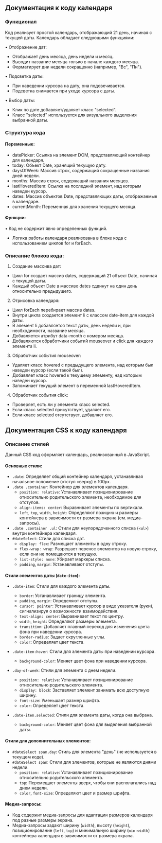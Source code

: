 ## Документация к коду календаря

### Функционал

Код реализует простой календарь, отображающий 21 день, начиная с текущей даты. Календарь обладает следующими функциями:

• Отображение дат:
   * Отображает день месяца, день недели и месяц.
   * Выводит название месяца только в начале каждого месяца.
   * Форматирует дни недели сокращенно (например, "Вс", "Пн").

• Подсветка даты:
   * При наведении курсора на дату, она подсвечивается.
   * Подсветка снимается при уходе курсора с даты.

• Выбор даты:
   * Клик по дате добавляет/удаляет класс "selected".
   * Класс "selected" используется для визуального выделения выбранной даты.

### Структура кода

#### Переменные:

* datePicker: Ссылка на элемент DOM, представляющий контейнер для календаря.
* today: Объект Date, хранящий текущую дату.
* daysOfWeek: Массив строк, содержащий сокращенные названия дней недели.
* months: Массив строк, содержащий названия месяцев.
* lastHoveredItem: Ссылка на последний элемент, над которым наведен курсор. 
* dates: Массив объектов Date, представляющих даты, отображаемые в календаре. 
* currentMonth: Переменная для хранения текущего месяца.

#### Функции:

• Код не содержит явно определенных функций. 
  * Логика работы календаря реализована в блоке кода с использованием циклов for и forEach.

### Описание блоков кода:

1. Создание массива дат:
  * Цикл for создает массив dates, содержащий 21 объект Date, начиная с текущей даты.
  * Каждый объект Date в массиве dates сдвинут на один день относительно предыдущего.

2. Отрисовка календаря:
  * Цикл forEach перебирает массив dates.
  * Внутри цикла создается элемент li с классом date-item для каждой даты.
  * В элемент li добавляется текст даты, день недели и, при необходимости, название месяца.
  * Добавляется атрибут data-month с номером месяца.
  * Добавляются обработчики событий mouseover и click для каждого элемента li.

3. Обработчик события mouseover:
  * Удаляет класс hovered с предыдущего элемента, над которым был наведен курсор (если такой был).
  * Добавляет класс hovered к текущему элементу, над которым наведен курсор.
  * Запоминает текущий элемент в переменной lastHoveredItem.

4. Обработчик события click:
  * Проверяет, есть ли у элемента класс selected.
  * Если класс selected присутствует, удаляет его. 
  * Если класс selected отсутствует, добавляет его.



## Документация CSS к коду календаря

### Описание стилей

Данный CSS код оформляет календарь, реализованный в JavaScript. 

#### **Основные стили:**

* `.date`: Определяет общий контейнер календаря, устанавливая начальное положение (отступ сверху) в 100px.
* `.date .container`: Контейнер для элементов календаря.
    * `position: relative`: Устанавливает позиционирование относительно родительского элемента, необходимое для отступов.
    * `align-items: center`: Выравнивает элементы по вертикали.
    * `left`, `top`, `width`, `height`: Определяют позицию и размеры контейнера в зависимости от размера экрана (см. медиа-запросы).
* `.date .container .ul`:  Стили для неупорядоченного списка (`<ul>`) внутри контейнера календаря.
* `#dateSelect`: Стили для списка дат.
    * `display: flex`: Размещает элементы в одну строку.
    * `flex-wrap: wrap`:  Разрешает перенос элементов на новую строку, если они не помещаются в текущую.
    * `list-style: none`: Убирает маркеры списка.
    * `padding`, `margin`: Устанавливают отступы.

#### **Стили элементов даты (`date-item`):**

* `.date-item`:  Стили для каждого элемента даты.
    * `border`:  Устанавливает границу элемента.
    * `padding`, `margin`:  Определяют отступы.
    * `cursor: pointer`:  Устанавливает курсор в виде указателя (руки), сигнализируя о возможности взаимодействия.
    * `text-align: center`: Выравнивает текст по центру.
    * `width`, `height`:  Определяют размеры элемента.
    * `transition`:  Добавляет плавный переход для изменения цвета фона при наведении курсора.
    * `border-radius`: Задает скругленные углы.
    * `color`: Определяет цвет текста.

* `.date-item:hover`: Стили для элемента даты при наведении курсора.
    * `background-color`: Меняет цвет фона при наведении курсора.

* `.day-of-week`: Стили для элемента с днем недели.
    * `position: relative`: Устанавливает позиционирование относительно родительского элемента.
    * `display: block`:  Заставляет элемент занимать всю доступную ширину.
    * `font-size`:  Уменьшает размер шрифта.
    * `color`: Определяет цвет текста.

* `.date-item.selected`: Стили для элемента даты, когда она выбрана.
    * `background-color`: Меняет цвет фона для выделения выбранной даты.

#### **Стили для дополнительных элементов:**

* `#dateSelect span.day`:  Стиль для элемента "день" (не используется в текущем коде).
* `#dateSelect span`: Стили для элементов, которые не являются днями недели.
    * `position: relative`: Устанавливает позиционирование относительно родительского элемента.
    * `top`:  Перемещает элементы вверх, чтобы они располагались над днем недели.
    * `color`, `font-size`:  Определяют цвет и размер шрифта.

#### **Медиа-запросы:**

* Код содержит медиа-запросы для адаптации размеров календаря под разные размеры экрана.
*  Медиа-запросы задают ширину (`width`), высоту (`height`), позиционирование (`left`, `top`) и минимальную ширину (`min-width`) контейнера календаря в зависимости от размера экрана.
